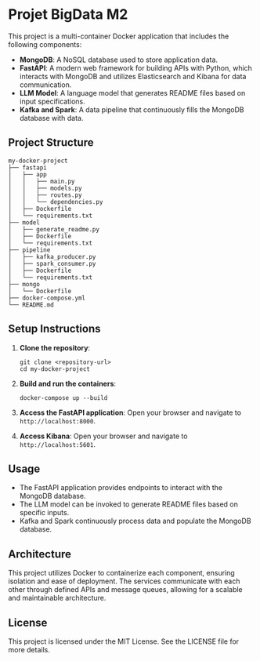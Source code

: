 # Projet BigData M2

This project is a multi-container Docker application that includes the following components:

- **MongoDB**: A NoSQL database used to store application data.
- **FastAPI**: A modern web framework for building APIs with Python, which interacts with MongoDB and utilizes Elasticsearch and Kibana for data communication.
- **LLM Model**: A language model that generates README files based on input specifications.
- **Kafka and Spark**: A data pipeline that continuously fills the MongoDB database with data.

## Project Structure

```
my-docker-project
├── fastapi
│   ├── app
│   │   ├── main.py
│   │   ├── models.py
│   │   ├── routes.py
│   │   └── dependencies.py
│   ├── Dockerfile
│   └── requirements.txt
├── model
│   ├── generate_readme.py
│   ├── Dockerfile
│   └── requirements.txt
├── pipeline
│   ├── kafka_producer.py
│   ├── spark_consumer.py
│   ├── Dockerfile
│   └── requirements.txt
├── mongo
│   └── Dockerfile
├── docker-compose.yml
└── README.md
```

## Setup Instructions

1. **Clone the repository**:
   ```
   git clone <repository-url>
   cd my-docker-project
   ```

2. **Build and run the containers**:
   ```
   docker-compose up --build
   ```

3. **Access the FastAPI application**:
   Open your browser and navigate to `http://localhost:8000`.

4. **Access Kibana**:
   Open your browser and navigate to `http://localhost:5601`.

## Usage

- The FastAPI application provides endpoints to interact with the MongoDB database.
- The LLM model can be invoked to generate README files based on specific inputs.
- Kafka and Spark continuously process data and populate the MongoDB database.

## Architecture

This project utilizes Docker to containerize each component, ensuring isolation and ease of deployment. The services communicate with each other through defined APIs and message queues, allowing for a scalable and maintainable architecture.

## License

This project is licensed under the MIT License. See the LICENSE file for more details.